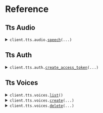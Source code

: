 # Reference
## Tts Audio
<details><summary><code>client.tts.audio.<a href="src/speechifyinc/tts/audio/client.py">speech</a>(...)</code></summary>
<dl>
<dd>

#### 📝 Description

<dl>
<dd>

<dl>
<dd>

Gets the speech data for the given input
</dd>
</dl>
</dd>
</dl>

#### 🔌 Usage

<dl>
<dd>

<dl>
<dd>

```python
from speechifyinc import Speechify

client = Speechify(
    token="YOUR_TOKEN",
)
client.tts.audio.speech(
    input="input",
    voice_id="voice_id",
)

```
</dd>
</dl>
</dd>
</dl>

#### ⚙️ Parameters

<dl>
<dd>

<dl>
<dd>

**input:** `str` 

Plain text or SSML to be synthesized to speech.
Refer to https://docs.sws.speechify.com/docs/api-limits for the input size limits.
Emotion, Pitch and Speed Rate are configured in the ssml input, please refer to the ssml documentation for more information: https://docs.sws.speechify.com/docs/ssml#prosody
    
</dd>
</dl>

<dl>
<dd>

**voice_id:** `str` — Id of the voice to be used for synthesizing speech. Refer to /v1/voices endpoint for available voices
    
</dd>
</dl>

<dl>
<dd>

**audio_format:** `typing.Optional[GetSpeechRequestAudioFormat]` — The format for the output audio. Note, that the current default is "wav", but there's no guarantee it will not change in the future. We recommend always passing the specific param you expect.
    
</dd>
</dl>

<dl>
<dd>

**language:** `typing.Optional[str]` 

Language of the input. Follow the format of an ISO 639-1 language code and an ISO 3166-1 region code, separated by a hyphen, e.g. en-US.
Please refer to the list of the supported languages and recommendations regarding this parameter: https://docs.sws.speechify.com/docs/language-support.
    
</dd>
</dl>

<dl>
<dd>

**model:** `typing.Optional[GetSpeechRequestModel]` 

Model used for audio synthesis
simba-base ModelBase  ModelBase is deprecated. Use simba-english or simba-multilingual instead.  @deprecated
simba-english ModelEnglish
simba-multilingual ModelMultilingual
simba-turbo ModelTurbo
    
</dd>
</dl>

<dl>
<dd>

**options:** `typing.Optional[GetSpeechOptionsRequest]` 
    
</dd>
</dl>

<dl>
<dd>

**request_options:** `typing.Optional[RequestOptions]` — Request-specific configuration.
    
</dd>
</dl>
</dd>
</dl>


</dd>
</dl>
</details>

## Tts Auth
<details><summary><code>client.tts.auth.<a href="src/speechifyinc/tts/auth/client.py">create_access_token</a>(...)</code></summary>
<dl>
<dd>

#### 📝 Description

<dl>
<dd>

<dl>
<dd>

Create a new API token for the logged in user
</dd>
</dl>
</dd>
</dl>

#### 🔌 Usage

<dl>
<dd>

<dl>
<dd>

```python
from speechifyinc import Speechify

client = Speechify(
    token="YOUR_TOKEN",
)
client.tts.auth.create_access_token()

```
</dd>
</dl>
</dd>
</dl>

#### ⚙️ Parameters

<dl>
<dd>

<dl>
<dd>

**scope:** `typing.Optional[CreateAccessTokenRequestScope]` 

The scope, or a space-delimited list of scopes the token is requested for
in: body
    
</dd>
</dl>

<dl>
<dd>

**request_options:** `typing.Optional[RequestOptions]` — Request-specific configuration.
    
</dd>
</dl>
</dd>
</dl>


</dd>
</dl>
</details>

## Tts Voices
<details><summary><code>client.tts.voices.<a href="src/speechifyinc/tts/voices/client.py">list</a>()</code></summary>
<dl>
<dd>

#### 📝 Description

<dl>
<dd>

<dl>
<dd>

Gets the list of voices available for the user
</dd>
</dl>
</dd>
</dl>

#### 🔌 Usage

<dl>
<dd>

<dl>
<dd>

```python
from speechifyinc import Speechify

client = Speechify(
    token="YOUR_TOKEN",
)
client.tts.voices.list()

```
</dd>
</dl>
</dd>
</dl>

#### ⚙️ Parameters

<dl>
<dd>

<dl>
<dd>

**request_options:** `typing.Optional[RequestOptions]` — Request-specific configuration.
    
</dd>
</dl>
</dd>
</dl>


</dd>
</dl>
</details>

<details><summary><code>client.tts.voices.<a href="src/speechifyinc/tts/voices/client.py">create</a>(...)</code></summary>
<dl>
<dd>

#### 📝 Description

<dl>
<dd>

<dl>
<dd>

Create a personal (cloned) voice for the user
</dd>
</dl>
</dd>
</dl>

#### 🔌 Usage

<dl>
<dd>

<dl>
<dd>

```python
from speechifyinc import Speechify

client = Speechify(
    token="YOUR_TOKEN",
)
client.tts.voices.create(
    name="name",
    gender="male",
    consent="consent",
)

```
</dd>
</dl>
</dd>
</dl>

#### ⚙️ Parameters

<dl>
<dd>

<dl>
<dd>

**name:** `str` — Name of the personal voice
    
</dd>
</dl>

<dl>
<dd>

**gender:** `VoicesCreateRequestGender` 

Gender marker for the personal voice
male GenderMale
female GenderFemale
notSpecified GenderNotSpecified
    
</dd>
</dl>

<dl>
<dd>

**sample:** `from __future__ import annotations

core.File` — See core.File for more documentation
    
</dd>
</dl>

<dl>
<dd>

**consent:** `str` 

A **string** representing the user consent information in JSON format
This should include the fullName and email of the consenting individual.
For example, `{"fullName": "John Doe", "email": "john@example.com"}`
    
</dd>
</dl>

<dl>
<dd>

**locale:** `typing.Optional[str]` — Native language (locale) of the personal voice (e.g. en-US, es-ES, etc.)
    
</dd>
</dl>

<dl>
<dd>

**avatar:** `from __future__ import annotations

typing.Optional[core.File]` — See core.File for more documentation
    
</dd>
</dl>

<dl>
<dd>

**request_options:** `typing.Optional[RequestOptions]` — Request-specific configuration.
    
</dd>
</dl>
</dd>
</dl>


</dd>
</dl>
</details>

<details><summary><code>client.tts.voices.<a href="src/speechifyinc/tts/voices/client.py">delete</a>(...)</code></summary>
<dl>
<dd>

#### 📝 Description

<dl>
<dd>

<dl>
<dd>

Delete a personal (cloned) voice
</dd>
</dl>
</dd>
</dl>

#### 🔌 Usage

<dl>
<dd>

<dl>
<dd>

```python
from speechifyinc import Speechify

client = Speechify(
    token="YOUR_TOKEN",
)
client.tts.voices.delete(
    id="id",
)

```
</dd>
</dl>
</dd>
</dl>

#### ⚙️ Parameters

<dl>
<dd>

<dl>
<dd>

**id:** `str` — The ID of the voice to delete
    
</dd>
</dl>

<dl>
<dd>

**request_options:** `typing.Optional[RequestOptions]` — Request-specific configuration.
    
</dd>
</dl>
</dd>
</dl>


</dd>
</dl>
</details>

